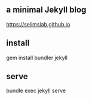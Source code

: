 ##  a minimal Jekyll blog 

<https://selimslab.github.io>

## install

gem install bundler jekyll

## serve

bundle exec jekyll serve
